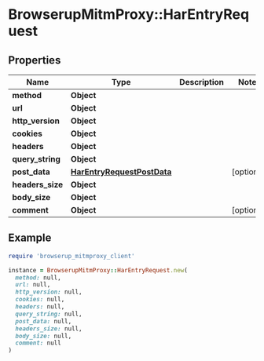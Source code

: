 # BrowserupMitmProxy::HarEntryRequest

## Properties

| Name | Type | Description | Notes |
| ---- | ---- | ----------- | ----- |
| **method** | **Object** |  |  |
| **url** | **Object** |  |  |
| **http_version** | **Object** |  |  |
| **cookies** | **Object** |  |  |
| **headers** | **Object** |  |  |
| **query_string** | **Object** |  |  |
| **post_data** | [**HarEntryRequestPostData**](HarEntryRequestPostData.md) |  | [optional] |
| **headers_size** | **Object** |  |  |
| **body_size** | **Object** |  |  |
| **comment** | **Object** |  | [optional] |

## Example

```ruby
require 'browserup_mitmproxy_client'

instance = BrowserupMitmProxy::HarEntryRequest.new(
  method: null,
  url: null,
  http_version: null,
  cookies: null,
  headers: null,
  query_string: null,
  post_data: null,
  headers_size: null,
  body_size: null,
  comment: null
)
```

